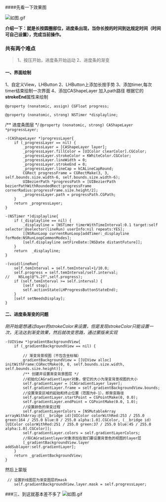 ####先看一下效果图



![如图.gif](https://upload-images.jianshu.io/upload_images/3404974-c78005e903d379fb.gif?imageMogr2/auto-orient/strip%7CimageView2/2/w/240)

**介绍一下：就是长按圆圈部位，进度条出现，当你长按的时间到达规定时间（时间可自己设置），完成当前操作。**
### 共有两个难点
>1、按压开始，进度条开始运动
>2、进度条的渐变

#### 一、界面绘制
1、自定义View，LHButton
2、LHButton上添加长按手势
3、添加timer,每次timer结束绘制一次界面
4、添加CAShapeLayer 加入path路径 根据它的**strokeEnd**属性来绘制

`@property (nonatomic, assign) CGFloat progress;`

`@property (nonatomic, strong) NSTimer *displayline;`

/** 进度条图层 */
`@property (nonatomic, strong) CAShapeLayer *progressLayer;`
```
-(CAShapeLayer *)progressLayer{
    if (_progressLayer == nil) {
        _progressLayer = [CAShapeLayer layer];
        _progressLayer.fillColor = [UIColor clearColor].CGColor;
        _progressLayer.strokeColor = KWhiteColor.CGColor;
        _progressLayer.lineWidth = 0;
        _progressLayer.strokeEnd = 0;
        _progressLayer.lineCap = kCALineCapRound;
        CGRect progressFrame = CGRectMake(3, 3, self.bounds.size.width-6, self.bounds.size.width-6);
        UIBezierPath *progressPath = [UIBezierPath bezierPathWithRoundedRect:progressFrame cornerRadius:progressFrame.size.height/2];
        _progressLayer.path = progressPath.CGPath;
    }
    return _progressLayer;
}
```

```
-(NSTimer *)displayline{
    if (_displayline == nil) {
        _displayline = [NSTimer timerWithTimeInterval:0.1 target:self selector:@selector(lineRun) userInfo:nil repeats:YES];
        [[NSRunLoop currentRunLoop]addTimer:_displayline forMode:NSRunLoopCommonModes];
        [self.displayline setFireDate:[NSDate distantFuture]];
    }
    return  _displayline;
}
```
```
-(void)lineRun{
    self.temInterval = self.temInterval+1/10.0;
    self.progress = self.temInterval/self.interval;
//    NSLog(@"%.2f",self.progress);
    if (self.temInterval >= self.interval) {
        [self stop];
        self.actionState(LHProgressButtonStateEnd);
    }
    [self setNeedsDisplay];
}
```
#### 二、进度条渐变的问题
*刚开始是想通过layer的strokeColor来设置，但是发现strokeColor只能设置一次，无法达到渐变效果，然后就改变思路，通过蒙版来实现*
```
-(UIView *)gradientBackgroundView{
    if (_gradientBackgroundView == nil) {
        
        // 渐变背景视图（不包含坐标轴）
       _gradientBackgroundView = [[UIView alloc] initWithFrame:CGRectMake(0, 0, self.bounds.size.width, self.bounds.size.height)];
        /** 创建并设置渐变背景图层 */
        //初始化CAGradientlayer对象，使它的大小为渐变背景视图的大小
        self.gradientLayer = [CAGradientLayer layer];
        self.gradientLayer.frame = self.gradientBackgroundView.bounds;
        //设置渐变区域的起始和终止位置（范围为0-1），即渐变路径
        self.gradientLayer.startPoint = CGPointMake(0, 0.0);
        self.gradientLayer.endPoint = CGPointMake(0.0, 1.0);
        //设置颜色的渐变过程
        self.gradientLayerColors = [NSMutableArray arrayWithArray:@[(__bridge id)[UIColor colorWithRed:253 / 255.0 green:164 / 255.0 blue:8 / 255.0 alpha:1.0].CGColor, (__bridge id)[UIColor colorWithRed:251 / 255.0 green:37 / 255.0 blue:45 / 255.0 alpha:1.0].CGColor]];
        self.gradientLayer.colors = self.gradientLayerColors;
        //将CAGradientlayer对象添加在我们要设置背景色的视图的layer层
        [_gradientBackgroundView.layer addSublayer:self.gradientLayer];
    }
    return _gradientBackgroundView;
}
```
然后上蒙版
```
 // 设置折线图层为渐变图层的mask
    self.gradientBackgroundView.layer.mask = self.progressLayer;
```
###三、到这就基本差不多了
![如图.gif](https://upload-images.jianshu.io/upload_images/4881197-1edd5b2c5b0da811.gif?imageMogr2/auto-orient/strip%7CimageView2/2/w/300)



